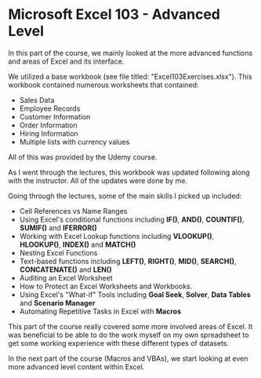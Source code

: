 # Microsoft Excel 103 - Advanced Level

In this part of the course, we mainly looked at the more advanced functions and areas of Excel and its interface.

We utilized a base workbook (see file titled: "Excel103Exercises.xlsx"). This workbook contained numerous worksheets that contained:
  - Sales Data
  - Employee Records
  - Customer Information
  - Order Information
  - Hiring Information
  - Multiple lists with currency values

All of this was provided by the Udemy course.

As I went through the lectures, this workbook was updated following along with the instructor. All of the updates were done by me.

Going through the lectures, some of the main skills I picked up included:
  - Cell References vs Name Ranges
  - Using Excel's conditional functions including **IF()**, **AND()**, **COUNTIF()**, **SUMIF()** and **IFERROR()**
  - Working with Excel Lookup functions including **VLOOKUP()**, **HLOOKUP()**, **INDEX()** and **MATCH()**
  - Nesting Excel Functions
  - Text-based functions including **LEFT()**, **RIGHT()**, **MID()**, **SEARCH()**, **CONCATENATE()** and **LEN()**
  - Auditing an Excel Worksheet
  - How to Protect an Excel Worksheets and Workbooks.
  - Using Excel's "What-if" Tools including **Goal Seek**, **Solver**, **Data Tables** and **Scenario Manager**
  - Automating Repetitive Tasks in Excel with **Macros**
  
This part of the course really covered some more involved areas of Excel. It was beneficial to be able to do the work myself on my own spreadsheet to get some working experience with these different types of datasets.

In the next part of the course (Macros and VBAs), we start looking at even more advanced level content within Excel.
